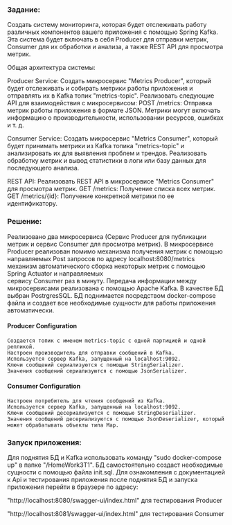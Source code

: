 ### Задание:

Создать систему мониторинга, которая будет отслеживать работу различных компонентов вашего 
приложения с помощью Spring Kafka. Эта система будет включать в себя Producer для отправки метрик, Consumer 
для их обработки и анализа, а также REST API для просмотра метрик.

Общая архитектура системы:

Producer Service:
Создать микросервис "Metrics Producer", который будет отслеживать и собирать метрики работы приложения и отправлять их в Kafka топик "metrics-topic".
Реализовать следующие API для взаимодействия с микросервисом:
POST /metrics: Отправка метрик работы приложения в формате JSON. 
Метрики могут включать информацию о производительности, использовании ресурсов, ошибках и т. д.

Consumer Service:
Создать микросервис "Metrics Consumer", который будет принимать метрики из Kafka топика "metrics-topic" и анализировать их для выявления проблем и трендов.
Реализовать обработку метрик и вывод статистики в логи или базу данных для последующего анализа.

REST API:
Реализовать REST API в микросервисе "Metrics Consumer" для просмотра метрик.
GET /metrics: Получение списка всех метрик.
GET /metrics/{id}: Получение конкретной метрики по ее идентификатору.

### Решение:

Реализовано два микросервиса (Сервис Producer для публикации метрик и сервис Consumer для просмотра метрик).
В микросервисе Producer реализован помимо механизма получения метрик с помощью направляемых Post запросов по адресу
localhost:8080/metrics механизм автоматического сборка некоторых метрик с помощью Spring Actuator и направляемых  
сервису Consumer раз в минуту. Передача информации между микросервисами реализована с помощью Apache Kafka.
В качестве БД выбран PostrgresSQL. БД поднимается посредством docker-compose файла и создает все необходимые
сущности для работы приложения автоматически.

#### Producer Configuration
    Создается топик с именем metrics-topic с одной партицией и одной репликой.
    Настроен производитель для отправки сообщений в Kafka.
    Используется сервер Kafka, запущенный на localhost:9092.
    Ключи сообщений сериализуются с помощью StringSerializer.
    Значения сообщений сериализуются с помощью JsonSerializer.
#### Consumer Configuration
    Настроен потребитель для чтения сообщений из Kafka.
    Используется сервер Kafka, запущенный на localhost:9092.
    Ключи сообщений десериализуются с помощью StringDeserializer.
    Значения сообщений десериализуются с помощью JsonDeserializer, который может обрабатывать объекты типа Map.




### Запуск приложения:
Для поднятия БД и Kafka использовать команду "sudo docker-compose up" в папке "/HomeWork3T1".
БД самостоятельно создаст необходимые сущности с помощью файла init.sql.
Для ознакомления с документацией к Api и тестирования приложения после
поднятия БД и запуска приложения перейти в браузере по адресу:

"http://localhost:8080/swagger-ui/index.html" для тестирования Producer

"http://localhost:8081/swagger-ui/index.html" для тестирования Consumer